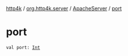 [http4k](../../index.md) / [org.http4k.server](../index.md) / [ApacheServer](index.md) / [port](./port.md)

# port

`val port: `[`Int`](https://kotlinlang.org/api/latest/jvm/stdlib/kotlin/-int/index.html)
